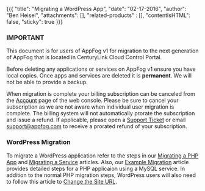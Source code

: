 {{{
  "title": "Migrating a WordPress App",
  "date": "02-17-2016",
  "author": "Ben Heisel",
  "attachments": [],
  "related-products" : [],
  "contentIsHTML": false,
  "sticky": true
}}}

### IMPORTANT

This document is for users of AppFog v1 for migration to the next generation of AppFog that is located in CenturyLink Cloud Control Portal.

Before deleting any applications or services on AppFog v1 ensure you have local copies. Once apps and services are deleted it is **permanent**. We will not be able to provide a backup.

When migration is complete your billing subscription can be canceled from the [Account](https://console.appfog.com/#account) page of the web console. Please be sure to cancel your subscription as we are not aware when individual user migration is complete. The billing system will not automatically prorate the subscription and issue a refund. If applicable, please open a [Support Ticket](https://support.appfog.com/tickets/new) or email support@appfog.com to receive a prorated refund of your subscription.


### WordPress Migration
To migrate a WordPress application refer to the steps in our [Migrating a PHP App](migrating-php-to-afv2.md) and [Migrating a Service](export-services-and-third-party-alternatives.md) articles. Also, our [Example Migration](migration-walkthrough.md) article provides detailed steps for a PHP applicaion using a MySQL service. In addition to the normal PHP migration steps, WordPress users will also need to follow this article to [Change the Site URL](https://codex.wordpress.org/Changing_The_Site_URL#Relocate_method).

